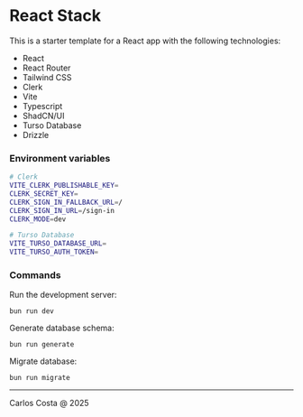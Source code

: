 # React Stack

This is a starter template for a React app with the following technologies:

- React
- React Router
- Tailwind CSS
- Clerk
- Vite
- Typescript
- ShadCN/UI
- Turso Database
- Drizzle

### Environment variables

```sh
# Clerk
VITE_CLERK_PUBLISHABLE_KEY=
CLERK_SECRET_KEY=
CLERK_SIGN_IN_FALLBACK_URL=/
CLERK_SIGN_IN_URL=/sign-in
CLERK_MODE=dev

# Turso Database
VITE_TURSO_DATABASE_URL=
VITE_TURSO_AUTH_TOKEN=
```

### Commands

Run the development server:
```
bun run dev
```

Generate database schema:
```
bun run generate
```

Migrate database:
```
bun run migrate
```

---

Carlos Costa @ 2025


